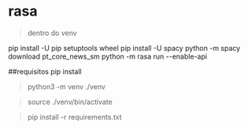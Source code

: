 # rasa

>dentro do venv

pip install -U pip setuptools wheel
pip install -U spacy
python -m spacy download pt_core_news_sm
python -m rasa run --enable-api

##requisitos pip install
>python3 -m venv ./venv

>source ./venv/bin/activate

>pip install -r requirements.txt
